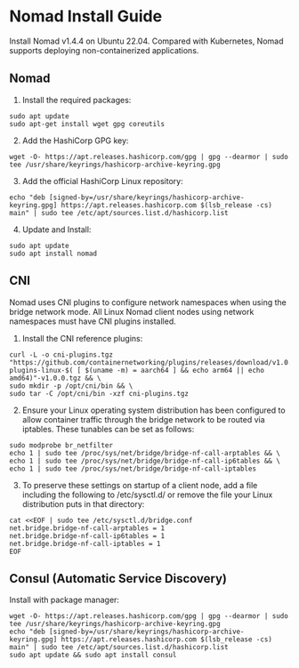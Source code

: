# Nomad Install Guide

Install Nomad v1.4.4 on Ubuntu 22.04.
Compared with Kubernetes, Nomad supports deploying non-containerized applications.

## Nomad

1. Install the required packages:
```
sudo apt update
sudo apt-get install wget gpg coreutils
```

2. Add the HashiCorp GPG key:
```
wget -O- https://apt.releases.hashicorp.com/gpg | gpg --dearmor | sudo tee /usr/share/keyrings/hashicorp-archive-keyring.gpg
```

3. Add the official HashiCorp Linux repository:
```
echo "deb [signed-by=/usr/share/keyrings/hashicorp-archive-keyring.gpg] https://apt.releases.hashicorp.com $(lsb_release -cs) main" | sudo tee /etc/apt/sources.list.d/hashicorp.list
```

4. Update and Install:
```
sudo apt update
sudo apt install nomad
```

## CNI

Nomad uses CNI plugins to configure network namespaces when using the bridge network mode. All Linux Nomad client nodes using network namespaces must have CNI plugins installed.

1. Install the CNI reference plugins:
```
curl -L -o cni-plugins.tgz "https://github.com/containernetworking/plugins/releases/download/v1.0.0/cni-plugins-linux-$( [ $(uname -m) = aarch64 ] && echo arm64 || echo amd64)"-v1.0.0.tgz && \
sudo mkdir -p /opt/cni/bin && \
sudo tar -C /opt/cni/bin -xzf cni-plugins.tgz
```

2. Ensure your Linux operating system distribution has been configured to allow container traffic through the bridge network to be routed via iptables. These tunables can be set as follows:
```
sudo modprobe br_netfilter
echo 1 | sudo tee /proc/sys/net/bridge/bridge-nf-call-arptables && \
echo 1 | sudo tee /proc/sys/net/bridge/bridge-nf-call-ip6tables && \
echo 1 | sudo tee /proc/sys/net/bridge/bridge-nf-call-iptables
```

3. To preserve these settings on startup of a client node, add a file including the following to /etc/sysctl.d/ or remove the file your Linux distribution puts in that directory:
```
cat <<EOF | sudo tee /etc/sysctl.d/bridge.conf
net.bridge.bridge-nf-call-arptables = 1
net.bridge.bridge-nf-call-ip6tables = 1
net.bridge.bridge-nf-call-iptables = 1
EOF
```

## Consul (Automatic Service Discovery)

Install with package manager:
```
wget -O- https://apt.releases.hashicorp.com/gpg | gpg --dearmor | sudo tee /usr/share/keyrings/hashicorp-archive-keyring.gpg
echo "deb [signed-by=/usr/share/keyrings/hashicorp-archive-keyring.gpg] https://apt.releases.hashicorp.com $(lsb_release -cs) main" | sudo tee /etc/apt/sources.list.d/hashicorp.list
sudo apt update && sudo apt install consul
```
